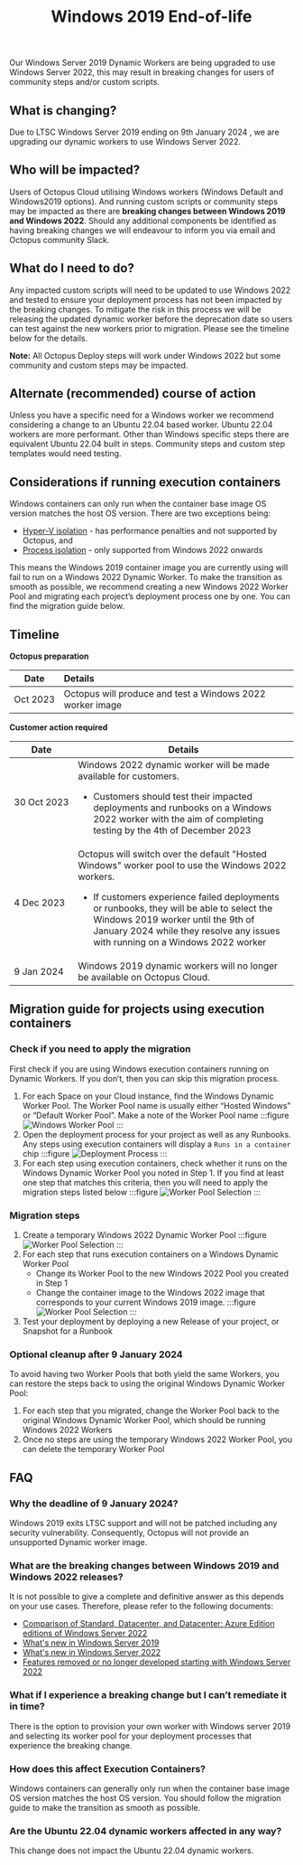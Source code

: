 ﻿---
layout: src/layouts/Default.astro
pubDate: 2023-10-01
modDate: 2023-10-01
title: Windows 2019 End-of-life
description: Describing the deprecation process of Windows 2019 Dynamic Workers.
navOrder: 50
hideInThisSection: true
hideInThisSectionHeader: true
---

Our Windows Server 2019 Dynamic Workers are being upgraded to use Windows Server 2022, this may result in breaking changes for users of community steps and/or custom scripts.


## What is changing?
Due to LTSC Windows Server 2019 ending on 9th January 2024 , we are upgrading our dynamic workers to use Windows Server 2022.  


## Who will be impacted?
Users of Octopus Cloud utilising Windows workers (Windows Default and Windows2019 options). And running custom scripts or community steps may be impacted as there are **breaking changes between Windows 2019 and Windows 2022**. Should any additional components be identified as having breaking changes we will endeavour to inform you via email and Octopus community Slack.


## What do I need to do?
Any impacted custom scripts will need to be updated to use Windows 2022 and tested to ensure your deployment process has not been impacted by the breaking changes. To mitigate the risk in this process we will be releasing the updated dynamic worker before the deprecation date so users can test against the new workers prior to migration.  Please see the timeline below for the details.

**Note:** All Octopus Deploy steps  will work under Windows 2022 but some community and custom steps may be impacted.

## Alternate (recommended) course of action
Unless you have a specific need for a Windows worker we recommend considering a change to an Ubuntu 22.04 based worker. Ubuntu 22.04 workers are more performant. Other than Windows specific steps there are  equivalent Ubuntu 22.04 built in steps. Community steps and custom step templates would need testing.

## Considerations if running execution containers
Windows containers can only run when the container base image OS version matches the host OS version. There are two exceptions being:
- [Hyper-V isolation](https://learn.microsoft.com/en-us/virtualization/windowscontainers/deploy-containers/version-compatibility?tabs=windows-server-2022%2Cwindows-11#hyper-v-isolation-for-containers) - has performance penalties and not supported by Octopus, and 
- [Process isolation](https://learn.microsoft.com/en-us/virtualization/windowscontainers/deploy-containers/version-compatibility?tabs=windows-server-2022%2Cwindows-11#windows-server-host-os-compatibility)  - only supported from Windows 2022 onwards

This means the Windows 2019 container image you are currently using will fail to run on a Windows 2022 Dynamic Worker. To make the transition as smooth as possible, we recommend creating a new Windows 2022 Worker Pool and migrating each project’s deployment process one by one. You can find the migration guide below.


## Timeline

**Octopus preparation**

| Date          |   Details                                                     |
|---------------|:--------------------------------------------------------------|
| Oct&nbsp;2023  | Octopus will produce and test a Windows 2022 worker image    |


**Customer action required**

| Date                  | Details                                                                                                                                                                                                                                                                                                         |
|-----------------------|-----------------------------------------------------------------------------------------------------------------------------------------------------------------------------------------------------------------------------------------------------------------------------------------------------------------|
| 30&nbsp;Oct&nbsp;2023 | Windows 2022 dynamic worker will be made available for customers.<br><ul><li>Customers should test their impacted deployments and runbooks on a Windows 2022 worker with the aim of completing testing by the 4th of December 2023</ul>                                                                       |
| 4&nbsp;Dec&nbsp;2023 | Octopus will switch over the default "Hosted Windows" worker pool to use the Windows 2022 workers.<br><ul><li>If customers experience failed deployments or runbooks, they will be able to select the Windows 2019 worker until the 9th of January 2024 while they resolve any issues with running on a Windows 2022 worker |
| 9&nbsp;Jan&nbsp;2024  | Windows 2019 dynamic workers will no longer be available on Octopus Cloud.                                                                                                                                                                                                                                      |




## Migration guide for projects using execution containers

### Check if you need to apply the migration
First check if you are using Windows execution containers running on Dynamic Workers. If you don’t, then you can skip this migration process.

1. For each Space on your Cloud instance, find the Windows Dynamic Worker Pool. The Worker Pool name is usually either “Hosted Windows” or “Default Worker Pool”. Make a note of the Worker Pool name
   :::figure
   ![Windows Worker Pool](/docs/infrastructure/workers/dynamic-worker-pools/images/windows-2022-eol-windows-pool.png)
   :::
1. Open the deployment process for your project as well as any Runbooks. Any steps using execution containers will display a `Runs in a container` chip
   :::figure
   ![Deployment Process](/docs/infrastructure/workers/dynamic-worker-pools/images/windows-2022-eol-deployment-process.png)
   :::
1. For each step using execution containers, check whether it runs on the Windows Dynamic Worker Pool you noted in Step 1.  If you find at least one step that matches this criteria, then you will need to apply the migration steps listed below
   :::figure
   ![Worker Pool Selection](/docs/infrastructure/workers/dynamic-worker-pools/images/windows-2022-eol-step-worker-pool.png)
   :::

### Migration steps
1. Create a temporary Windows 2022 Dynamic Worker Pool
   :::figure
   ![Worker Pool Selection](/docs/infrastructure/workers/dynamic-worker-pools/images/windows-2022-eol-windows-2022-pool.png)
   :::
1. For each step that runs execution containers on a Windows Dynamic Worker Pool
   - Change its Worker Pool to the new Windows 2022 Pool you created in Step 1
   - Change the container image to the Windows 2022 image that corresponds to your current Windows 2019 image.
   :::figure
   ![Worker Pool Selection](/docs/infrastructure/workers/dynamic-worker-pools/images/windows-2022-eol-step-container-image.png)
   :::
1. Test your deployment by deploying a new Release of your project, or Snapshot for a Runbook

### Optional cleanup after 9 January 2024
To avoid having two Worker Pools that both yield the same Workers, you can restore the steps back to using the original Windows Dynamic Worker Pool:
1. For each step that you migrated, change the Worker Pool back to the original Windows Dynamic Worker Pool, which should be running Windows 2022 Workers
1. Once no steps are using the temporary Windows 2022 Worker Pool, you can delete the temporary Worker Pool


## FAQ

### Why the deadline of 9 January 2024?
Windows 2019 exits LTSC support and will not be patched including any security vulnerability. Consequently, Octopus will not provide an unsupported Dynamic worker image.

### What are the breaking changes between Windows 2019 and Windows 2022 releases?
It is not possible to give a complete and definitive answer as this depends on your use cases. Therefore, please refer to the following documents:
- [Comparison of Standard, Datacenter, and Datacenter: Azure Edition editions of Windows Server 2022](https://learn.microsoft.com/en-us/windows-server/get-started/editions-comparison-windows-server-2022?tabs=full-comparison)
- [What's new in Windows Server 2019](https://learn.microsoft.com/en-us/windows-server/get-started/whats-new-in-windows-server-2019)
- [What's new in Windows Server 2022](https://learn.microsoft.com/en-us/windows-server/get-started/whats-new-in-windows-server-2022)
- [Features removed or no longer developed starting with Windows Server 2022](https://learn.microsoft.com/en-us/windows-server/get-started/removed-deprecated-features-windows-server-2022)

### What if I experience a breaking change but I can’t remediate it in time?
There is the option to provision your own worker with Windows server 2019 and selecting its worker pool for your deployment processes that experience the breaking change.

### How does this affect Execution Containers?
Windows containers can generally only run when the container base image OS version matches the host OS version. You should follow the migration guide to make the transition as smooth as possible.

### Are the Ubuntu 22.04 dynamic workers affected in any way?
This change does not impact the Ubuntu 22.04 dynamic workers.


